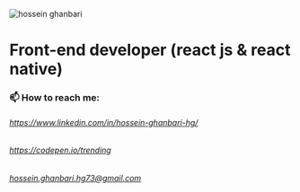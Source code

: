 ![hossein ghanbari](https://hosseinghanbari.ir/img/logoDark.png)



# Front-end developer (react js & react native) 
 
### 📫 How to reach me:
###### https://www.linkedin.com/in/hossein-ghanbari-hg/
###### https://codepen.io/trending
###### hossein.ghanbari.hg73@gmail.com
